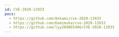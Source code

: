 ```yaml
---
id: CVE-2020-13933
pocs:
  - https://github.com/0xkami/cve-2020-13933
  - https://github.com/Kamimuka/cve-2020-13933
  - https://github.com/lyy289065406/CVE-2020-13933
---
```

